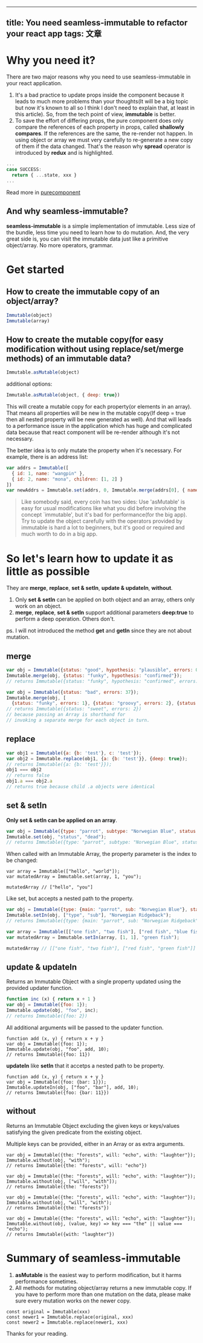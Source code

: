 
---
title: You need seamless-immutable to refactor your react app
tags: 文章
---
# Why you need it?
There are two major reasons why you need to use seamless-immutable in your react application.
1. It's a bad practice to update props inside the component because it leads to much more problems than your thoughts(It will be a big topic but now it's known to all so I think I don't need to explain that, at least in this article). So, from the tech point of view, **immutable**  is better.
2. To save the effort of differing props, the pure component does only compare the references of each property in props, called **shallowly compares**. If the references are the same, the re-render not happen. In using object or array we must very carefully to re-generate a new copy of them if the data changed. That's the reason why **spread** operator is introduced by **redux** and is highlighted.

```javascript
...
case SUCCESS:
  return { ...state, xxx }
...
```

Read more in [purecomponent](https://reactjs.org/docs/react-api.html#reactpurecomponent)

## And why seamless-immutable?
**seamless-immutable** is a simple implementation of immutable. Less size of the bundle, less time you need to learn how to do mutation. And, the very great side is, you can visit the immutable data just like a primitive object/array. No more operators, grammar.  

#  Get started
## How to create the immutable copy of an object/array?
```javascript
Immutable(object)
Immutable(array)
```
##  How to create the mutable copy(for easy modification without using replace/set/merge methods) of an immutable data?
```javascript
Immutable.asMutable(object)
```
additional options:
```javascript
Immutable.asMutable(object, { deep: true})
```
This will create a mutable copy for each property(or elements in an array). That means all properties will be new in the mutable copy(If deep = true then all nested property will be new generated as well).  And that will leads to a performance issue in the application which has huge and complicated data because that react component will be re-render although it's not necessary.

The better idea is to only mutate the property when it's necessary. For example, there is an address list:
```javascript
var addrs = Immutable([
  { id: 1, name: "wangpin" },
  { id: 2, name: "mona", children: [1, 2] }
])
var newAddrs = Immutable.set(addrs, 0, Immutable.merge(addrs[0], { name: 'remind'}))
```

> Like somebody said, every coin has two sides: Use 'asMutable' is easy for usual modifications like what you did before involving the concept `immutable', but it's bad for performance(for the big app). Try to update the object carefully with the operators provided by immutable is hard a lot to beginners, but it's good or required and much worth to do in a big app. 

#  So let's learn how to update it as little as possible
They are **merge**, **replace**, **set & setIn**, **update & updateIn**, **without**. 
1. Only **set & setIn** can be applied on both object and an array, others only work on an object.
2. **merge**, **replace**, **set & setIn** support additional parameters **deep:true** to perform a deep operation. Others don't.

ps. I will not introduced the method **get** and **getIn** since they are not about mutation.
## merge
```javascript
var obj = Immutable({status: "good", hypothesis: "plausible", errors: 0});
Immutable.merge(obj, {status: "funky", hypothesis: "confirmed"});
// returns Immutable({status: "funky", hypothesis: "confirmed", errors: 0})

var obj = Immutable({status: "bad", errors: 37});
Immutable.merge(obj, [
  {status: "funky", errors: 1}, {status: "groovy", errors: 2}, {status: "sweet"}]);
// returns Immutable({status: "sweet", errors: 2})
// because passing an Array is shorthand for
// invoking a separate merge for each object in turn.
```
## replace
```javascript
var obj1 = Immutable({a: {b: 'test'}, c: 'test'});
var obj2 = Immutable.replace(obj1, {a: {b: 'test'}}, {deep: true});
// returns Immutable({a: {b: 'test'}});
obj1 === obj2
// returns false
obj1.a === obj2.a
// returns true because child .a objects were identical
```
## set & setIn
**Only set & setIn can be applied on an array**.
```javascript
var obj = Immutable({type: "parrot", subtype: "Norwegian Blue", status: "alive"});
Immutable.set(obj, "status", "dead");
// returns Immutable({type: "parrot", subtype: "Norwegian Blue", status: "dead"})
```
When called with an Immutable Array, the property parameter is the index to be changed:
```javacript
var array = Immutable(["hello", "world"]);
var mutatedArray = Immutable.set(array, 1, "you");

mutatedArray // ["hello", "you"]
```
Like set, but accepts a nested path to the property.
```javascript
var obj = Immutable({type: {main: "parrot", sub: "Norwegian Blue"}, status: "alive"});
Immutable.setIn(obj, ["type", "sub"], "Norwegian Ridgeback");
// returns Immutable({type: {main: "parrot", sub: "Norwegian Ridgeback"}, status: "alive"})

var array = Immutable([["one fish", "two fish"], ["red fish", "blue fish"]]);
var mutatedArray = Immutable.setIn(array, [1, 1], "green fish");

mutatedArray // [["one fish", "two fish"], ["red fish", "green fish"]]
```
## update & updateIn
Returns an Immutable Object with a single property updated using the provided updater function.
```javascript
function inc (x) { return x + 1 }
var obj = Immutable({foo: 1});
Immutable.update(obj, "foo", inc);
// returns Immutable({foo: 2})
```
All additional arguments will be passed to the updater function.
```
function add (x, y) { return x + y }
var obj = Immutable({foo: 1});
Immutable.update(obj, "foo", add, 10);
// returns Immutable({foo: 11})
```
**updateIn** like **setIn** that it accetps a nested path to be property.
```
function add (x, y) { return x + y }
var obj = Immutable({foo: {bar: 1}});
Immutable.updateIn(obj, ["foo", "bar"], add, 10);
// returns Immutable({foo: {bar: 11}})

```
## without
Returns an Immutable Object excluding the given keys or keys/values satisfying the given predicate from the existing object.

Multiple keys can be provided, either in an Array or as extra arguments.
```javacript
var obj = Immutable({the: "forests", will: "echo", with: "laughter"});
Immutable.without(obj, "with");
// returns Immutable({the: "forests", will: "echo"})

var obj = Immutable({the: "forests", will: "echo", with: "laughter"});
Immutable.without(obj, ["will", "with"]);
// returns Immutable({the: "forests"})

var obj = Immutable({the: "forests", will: "echo", with: "laughter"});
Immutable.without(obj, "will", "with");
// returns Immutable({the: "forests"})

var obj = Immutable({the: "forests", will: "echo", with: "laughter"});
Immutable.without(obj, (value, key) => key === "the" || value === "echo");
// returns Immutable({with: "laughter"})
```

# Summary of seamless-immutable
1. **asMutable** is the easiest way to perform modification, but it harms performance sometimes.
2. All methods for mutating object/array returns a new immutable copy. If you have to perform more than one mutation on the data,  please make sure every mutation works on the newer copy.
```
const original = Immutable(xxx)
const newer1 = Immutable.replace(original, xxx)
const newer2 = Immutable.replace(newer1, xxx)
```

Thanks for your reading.

